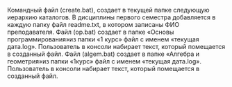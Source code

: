 Командный файл (create.bat), создает в текущей папке следующую иерархию каталогов. В дисциплины первого семестра добавляется в каждую папку файл readme.txt, в котором записаны ФИО преподавателя.
Файл (op.bat) создает в папке «Основы программирования»из папки «1 курс» файл с именем «текущая дата.log». Пользователь в консоли набирает текст, который помещается в созданный файл.
Файл (algem.bat) создает в папке «Алгебра и геометрия»из папки «1курс» файл с именем «текущая дата.log». Пользователь в консоли набирает текст, который помещается в созданный файл.
